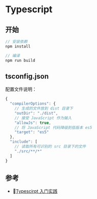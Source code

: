 # Typescript 

## 开始

```js
// 安装依赖
npm install

// 编译
npm run build
```

## tsconfig.json

配置文件说明：
```js
{
  "compilerOptions": {
    // 生成的文件放到 dist 目录下
    "outDir": "./dist",
    // 接受 JavaScript 作为输入
    "allowJs": true,
    // 将 JavaScript 代码降级到低版本 es5
    "target": "es5"
  },
  "include": [
    // 读取所有可识别的 src 目录下的文件
    "./src/**/*"
  ]
}
```

## 参考

- [Typescirpt 入门实践](https://juejin.im/post/5e7c08bde51d455c4c66ddad#heading-26)